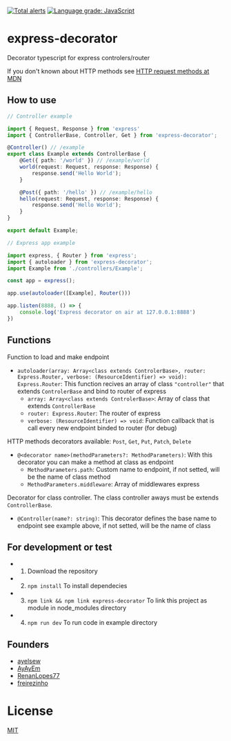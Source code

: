 [![Total alerts](https://img.shields.io/lgtm/alerts/g/ayelsew/express-decorator.svg?logo=lgtm&logoWidth=18)](https://lgtm.com/projects/g/ayelsew/express-decorator/alerts/)
[![Language grade: JavaScript](https://img.shields.io/lgtm/grade/javascript/g/ayelsew/express-decorator.svg?logo=lgtm&logoWidth=18)](https://lgtm.com/projects/g/ayelsew/express-decorator/context:javascript)

# express-decorator

Decorator typescript for express controlers/router

If you don't known about HTTP methods see [HTTP request methods at MDN](https://developer.mozilla.org/en-US/docs/Web/HTTP/Methods)

## How to use

```ts
// Controller example

import { Request, Response } from 'express'
import { ControllerBase, Controller, Get } from 'express-decorator';

@Controller() // /example
export class Example extends ControllerBase {
    @Get({ path: '/world' }) // /example/world
    world(request: Request, response: Response) {
        response.send('Hello World');
    }

    @Post({ path: '/hello' }) // /example/hello
    hello(request: Request, response: Response) {
        response.send('Hello World');
    }
}

export default Example;
```

```ts
// Express app example

import express, { Router } from 'express';
import { autoloader } from 'express-decorator';
import Example from './controllers/Example';

const app = express();

app.use(autoloader([Example], Router()))

app.listen(8888, () => {
    console.log('Express decorator on air at 127.0.0.1:8888')
})

```

## Functions

Function to load and make endpoint
- `autoloader(array: Array<class extends ControlerBase>, router: Express.Router, verbose: (ResourceIdentifier) => void): Express.Router`: This function recives an array of class `"controller"` that extends `ControlerBase` and bind to router of express  
    - `array: Array<class extends ControlerBase>`: Array of class that extends `ControllerBase`  
    - `router: Express.Router`: The router of express  
    - `verbose: (ResourceIdentifier) => void`: Function callback that is call every new endpoint binded to router (for debug)

HTTP methods decorators available: `Post`, `Get`, `Put`, `Patch`, `Delete`
- `@<decorator name>(methodParameters?: MethodParameters)`: With this decorator you can make a method at class as endpoint
    - `MethodParameters.path`: Custom name to endpoint, if not setted, will be the name of class method
    - `MethodParameters.middleware`: Array of middlewares express

Decorator for class controller. The class controller aways must be extends `ControllerBase`.
- `@Controller(name?: string)`: This decorator defines the base name to endpoint see example above, if not setted, will be the name of class

## For development or test

 - 1) Download the repository
 - 2) `npm install` To install dependecies
 - 3) `npm link && npm link express-decorator` To link this project as module in node_modules directory
 - 4) `npm run dev` To run code in example directory

## Founders
- [ayelsew](https://github.com/ayelsew)
- [AyAyEm](https://github.com/AyAyEm)
- [RenanLopes77](https://github.com/RenanLopes77)
- [freirezinho](https://github.com/freirezinho)

 
# License
[MIT](/LICENSE)